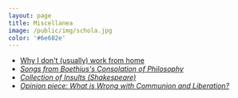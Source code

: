 ```yaml
---
layout: page
title: Miscellanea
image: /public/img/schola.jpg
color: '#6e602e'
---
```



<ul>
<li><a href="https://www.newyorker.com/humor/daily-shouts/i-work-from-home" target="_blank"> Why I don't (usually) work from home<i class="fa fa-link"></a></li>
<li> <a href="{{ site.baseurl }}/public/archive/2016-04-28-Boethius">Songs from Boethius's <i>Consolation of Philosophy</i> <i class="fa fa-link"></i></a></li>
<li> <a href="{{ site.baseurl }}/public/archive/2016-04-23-Shakespeare">Collection of Insults (Shakespeare) <i class="fa fa-link"></i></a></li>
<li><a href="http://zitavtoth.com/public/archive/cl">Opinion piece: What is Wrong with Communion and Liberation?</a></li></ul>
